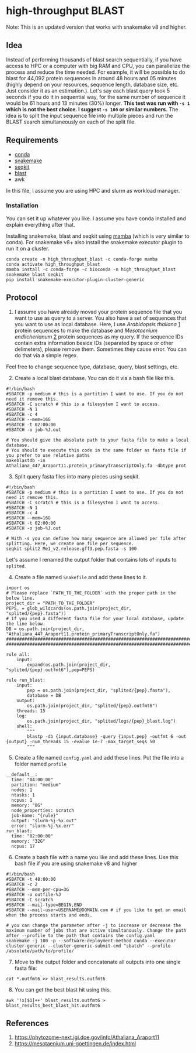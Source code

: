 # high-throughput BLAST
Note: This is an updated version that works with snakemake v8 and higher.

## Idea

Instead of performing thousands of blast search sequentially, if you have access to HPC or a computer with big RAM and CPU, you can parallelize the process and reduce the time needed. For example, it will be possible to do blast for 44,092 protein sequences in around 48 hours and 05 minutes (highly depend on your resources, sequence length, database size, etc. Just consider it as an estimation.). Let's say each blast query took 5 seconds if you do it in sequential way, for the same number of sequence it would be 61 hours and 13 minutes (30%) longer. **This test was run with `-s 1` which is not the best choice. I suggest `-s 100` or similar numbers.** The idea is to split the input sequence file into multiple pieces and run the BLAST search simultaneously on each of the split file.

## Requirements

- [conda](https://docs.conda.io/en/latest/)
- [snakemake](https://snakemake.readthedocs.io/en/stable/getting_started/installation.html)
- [seqkit](https://bioinf.shenwei.me/seqkit/)
- [blast](https://anaconda.org/bioconda/blast)
- awk

In this file, I assume you are using HPC and slurm as workload manager.

### Installation

You can set it up whatever you like. I assume you have conda installed and explain everything after that.

Installing snakemake, blast and seqkit using [mamba](https://mamba.readthedocs.io/en/latest/user_guide/mamba.html) (which is very similar to conda). For snakemake v8+ also install the snakemake executor plugin to run it on a cluster. 
```
conda create -n high_throughput_blast -c conda-forge mamba
conda activate high_throughput_blast
mamba install -c conda-forge -c bioconda -n high_throughput_blast snakemake blast seqkit
pip install snakemake-executor-plugin-cluster-generic
```

## Protocol

1. I assume you have already moved your protein sequence file that you want to use as query to a server. You also have a set of sequences that you want to use as local database. Here, I use *Arabidopsis thaliana* [1](https://phytozome-next.jgi.doe.gov/info/Athaliana_Araport11) protein sequences to make the database and *Mesotaenium endlicherianum* [2](https://mesotaenium.uni-goettingen.de/index.html) protein sequences as my query. If the sequence IDs contain extra information beside IDs (separated by space or other delimeters), please remove them. Sometimes they cause error. You can do that via a simple regex.

Feel free to change sequence type, database, query, blast settings, etc.

2. Create a local blast database. You can do it via a bash file like this.
```
#!/bin/bash
#SBATCH -p medium # this is a partition I want to use. If you do not need it remove this.
#SBATCH -C scratch # this is a filesystem I want to access. 
#SBATCH -N 1
#SBATCH -c 4
#SBATCH --mem=16G
#SBATCH -t 02:00:00
#SBATCH -o job-%J.out

# You should give the absolute path to your fasta file to make a local database.
# You should to execute this code in the same folder as fasta file if you prefer to use relative paths
makeblastdb -in Athaliana_447_Araport11.protein_primaryTranscriptOnly.fa -dbtype prot
```

3. Split query fasta files into many pieces using seqkit.

```
#!/bin/bash
#SBATCH -p medium # this is a partition I want to use. If you do not need it remove this.
#SBATCH -C scratch # this is a filesystem I want to access. 
#SBATCH -N 1
#SBATCH -c 4
#SBATCH --mem=16G
#SBATCH -t 02:00:00
#SBATCH -o job-%J.out

# With -s you can define how many sequence are allowed per file after splitting. Here, we create one file per sequence.
seqkit split2 Me1_v2.release.gff3.pep.fasta -s 100
```
Let's assume I renamed the output folder that contains lots of inputs to `splited`.

4. Create a file named `Snakefile` and add these lines to it.

```
import os
# Please replace `PATH_TO_THE_FOLDER` with the proper path in the below line.
project_dir = "PATH_TO_THE_FOLDER"
PEPS, = glob_wildcards(os.path.join(project_dir, "splited/{pep}.fasta"))
# If you used a different fasta file for your local database, update the line below.
DB = os.path.join(project_dir, "Athaliana_447_Araport11.protein_primaryTranscriptOnly.fa")
######################################################################################################
######################################################################################################

rule all:
    input:
        expand(os.path.join(project_dir, "splited/{pep}.outfmt6"),pep=PEPS)

rule run_blast:
    input:
        pep = os.path.join(project_dir, "splited/{pep}.fasta"),
        database = DB
    output:
        os.path.join(project_dir, "splited/{pep}.outfmt6")
    threads: 15
    log:
        os.path.join(project_dir, "splited/logs/{pep}_blast.log")
    shell:
        """
        blastp -db {input.database} -query {input.pep} -outfmt 6 -out {output} -num_threads 15 -evalue 1e-7 -max_target_seqs 50
        """
```

5. Create a file named `config.yaml` and add these lines. Put the file into a folder named `profile`

```
__default__:
  time: "04:00:00"
  partition: "medium"
  nodes: 1
  ntasks: 1
  ncpus: 1
  memory: "8G"
  node_properties: scratch
  job-name: "{rule}"
  output: "slurm-%j-%x.out"
  error: "slurm-%j-%x.err"
run_blast:
  time: "02:00:00"
  memory: "32G"
  ncpus: 17
```

6. Create a bash file with a name you like and add these lines. Use this bash file if you are using snakemake v8 and higher

```
#!/bin/bash
#SBATCH -t 48:00:00
#SBATCH -c 2
#SBATCH --mem-per-cpu=3G
#SBATCH -o outfile-%J
#SBATCH -C scratch
#SBATCH --mail-type=BEGIN,END
#SBATCH --mail-user=USERNAME@DOMAIN.com # if you like to get an email when the process starts and ends.

# you can change the parameter after -j to increase or decrease the maximum number of jobs that are active simultanously. Change the path after --profile to the path that contains the config.yaml
snakemake -j 100 -p --software-deployment-method conda --executor cluster-generic --cluster-generic-submit-cmd "sbatch" --profile /absolute/path/to/profile/
```

7. Move to the output folder and concatenate all outputs into one single fasta file:

```
cat *.outfmt6 >> blast_results.outfmt6
```

8. You can get the best blast hit using this.
```
awk '!x[$1]++' blast_results.outfmt6 > blast_results_best_blast_hit.outfmt6
```
## References
1. https://phytozome-next.jgi.doe.gov/info/Athaliana_Araport11
2. https://mesotaenium.uni-goettingen.de/index.html

